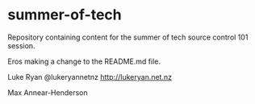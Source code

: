 summer-of-tech
==============

Repository containing content for the summer of tech source control 101 session.

Eros making a change to the README.md file.

Luke Ryan @lukeryannetnz http://lukeryan.net.nz

Max Annear-Henderson
